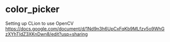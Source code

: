 # color_picker

Setting up CLion to use OpenCV 
https://docs.google.com/document/d/1Nd9n3h6UpCxFqKb9MLfzv5o9WhGzXYhTIdZ3XKnDwn8/edit?usp=sharing

